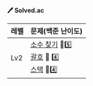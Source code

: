 **:pen: Solved.ac**

| 레벨 | 문제(백준 난이도)                                            |
| ---- | ------------------------------------------------------------ |
| Lv2  | [소수 찾기](https://www.acmicpc.net/problem/1978) :2nd_place_medal::five:<br />[괄호](https://www.acmicpc.net/problem/9012) :2nd_place_medal: :four:<br />[스택](https://www.acmicpc.net/problem/10828) :2nd_place_medal::four: |

